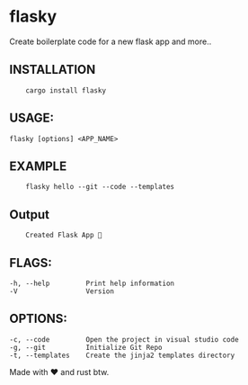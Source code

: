 # flasky
Create boilerplate code for a new flask app and more..

## INSTALLATION 
```
    cargo install flasky
```

## USAGE:
    flasky [options] <APP_NAME>

## EXAMPLE
```
    flasky hello --git --code --templates
```

## Output
```
    Created Flask App 🏁
```

## FLAGS:
    -h, --help         Print help information
    -V                 Version

## OPTIONS:
    -c, --code         Open the project in visual studio code
    -g, --git          Initialize Git Repo
    -t, --templates    Create the jinja2 templates directory

Made with ❤ and rust btw.

